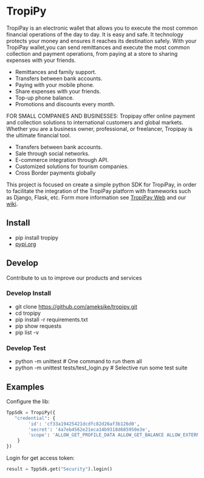 # TropiPy
TropiPay is an electronic wallet that allows you to execute the most common financial operations of the day to day. It is easy and safe. It technology protects your money and ensures it reaches its destination safely. With your TropiPay wallet,you can send remittances and execute the most common collection and payment operations, from paying at a store to sharing expenses with your friends.

- Remittances and family support.
- Transfers between bank accounts.
- Paying with your mobile phone.
- Share expenses with your friends.
- Top-up phone balance.
- Promotions and discounts every month.

FOR SMALL COMPANIES AND BUSINESSES: 
Tropipay offer online payment and collection solutions to international customers and global markets. Whether you are a business owner, professional, or freelancer, Tropipay is the ultimate financial tool.

- Transfers between bank accounts.
- Sale through social networks.
- E-commerce integration through API.
- Customized solutions for tourism companies.
- Cross Border payments globally

This project is focused on create a simple python SDK for TropiPay, in order to facilitate the integration of the TropiPay platform with frameworks such as Django, Flask, etc. Form more information see [TropiPay Web](http://www.tropipay.com/) and our [wiki](https://github.com/ameksike/tropipy/wiki).

## Install
- pip install tropipy
- [pypi.org](https://pypi.org/project/tropipy/) 


## Develop
Contribute to us to improve our products and services

### Develop Install
- git clone https://github.com/ameksike/tropipy.git
- cd tropipy
- pip install -r requirements.txt
- pip show requests
- pip list -v

### Develop Test
- python -m unittest                        # One command to run them all
- python -m unittest tests/test_login.py    # Selective run some test suite


## Examples

Configure the lib: 
```python
TppSdk = TropiPy({
   "credential": {
		'id': 'cf33a19425421dcdfc82d26af3b126d0',
		'secret': '4a7eb4562e21eca14b9318d685950e3e',
		'scope': 'ALLOW_GET_PROFILE_DATA ALLOW_GET_BALANCE ALLOW_EXTERNAL_CHARGE'
	}
})
```

Login for get access token:
```python
result = TppSdk.get("Security").login()
```